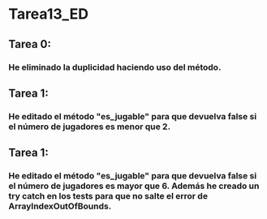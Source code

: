 # Tarea13_ED
## Tarea 0:
###  He eliminado la duplicidad haciendo uso del método.
## Tarea 1: 
### He editado el método "es_jugable" para que devuelva false si el número de jugadores es menor que 2.
## Tarea 1: 
### He editado el método "es_jugable" para que devuelva false si el número de jugadores es mayor que 6. Además he creado un try catch en los tests para que no salte el error de ArrayIndexOutOfBounds.